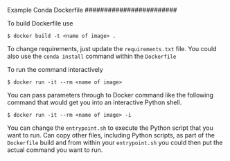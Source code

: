 Example Conda Dockerfile
########################

To build Dockerfile use

```
$ docker build -t <name of image> .
```

To change requirements, just update the `requirements.txt` file. You
could also use the `conda install` command within the `Dockerfile`

To run the command interactively

```
$ docker run -it --rm <name of image>
```

You can pass parameters through to Docker command like the following command that would get you into an interactive Python shell.

```
$ docker run -it --rm <name of image> -i
```

You can change the `entrypoint.sh` to execute the Python script that
you want to run. Can copy other files, including Python scripts, as
part of the `Dockerfile` build and from within your `entrypoint.sh` you
could then put the actual command you want to run.
